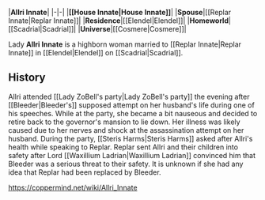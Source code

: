 |**Allri Innate**|
|-|-|
|**[[House Innate\|House Innate]]**|
|**Spouse**|[[Replar Innate\|Replar Innate]]|
|**Residence**|[[Elendel\|Elendel]]|
|**Homeworld**|[[Scadrial\|Scadrial]]|
|**Universe**|[[Cosmere\|Cosmere]]|

Lady **Allri Innate** is a highborn woman married to [[Replar Innate\|Replar Innate]] in [[Elendel\|Elendel]] on [[Scadrial\|Scadrial]].

## History
Allri attended [[Lady ZoBell's party\|Lady ZoBell's party]] the evening after [[Bleeder\|Bleeder's]] supposed attempt on her husband's life during one of his speeches. While at the party, she became a bit nauseous and decided to retire back to the governor's mansion to lie down. Her illness was likely caused due to her nerves and shock at the assassination attempt on her husband. During the party, [[Steris Harms\|Steris Harms]] asked after Allri's health while speaking to Replar.
Replar sent Allri and their children into safety after Lord [[Waxillium Ladrian\|Waxillium Ladrian]] convinced him that Bleeder was a serious threat to their safety.
It is unknown if she had any idea that Replar had been replaced by Bleeder.



https://coppermind.net/wiki/Allri_Innate